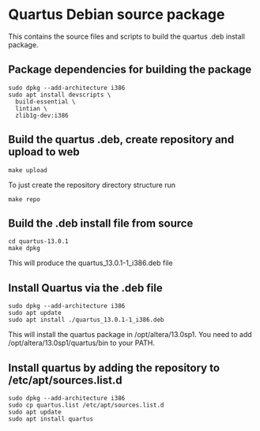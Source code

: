 # Quartus Debian source package

This contains the source files and scripts to build the quartus .deb install package.

## Package dependencies for building the package

```
sudo dpkg --add-architecture i386
sudo apt install devscripts \
  build-essential \
  lintian \
  zlib1g-dev:i386
```

## Build the quartus .deb, create repository and upload to web

```
make upload
```

To just create the repository directory structure run

```
make repo
```

## Build the .deb install file from source

```
cd quartus-13.0.1
make dpkg
```

This will produce the quartus_13.0.1-1_i386.deb file

## Install Quartus via the .deb file

```
sudo dpkg --add-architecture i386
sudo apt update
sudo apt install ./quartus_13.0.1-1_i386.deb
```

This will install the quartus package in /opt/altera/13.0sp1. You need
to add /opt/altera/13.0sp1/quartus/bin to your PATH.

## Install quartus by adding the repository to /etc/apt/sources.list.d

```
sudo dpkg --add-architecture i386
sudo cp quartus.list /etc/apt/sources.list.d
sudo apt update
sudo apt install quartus
```
